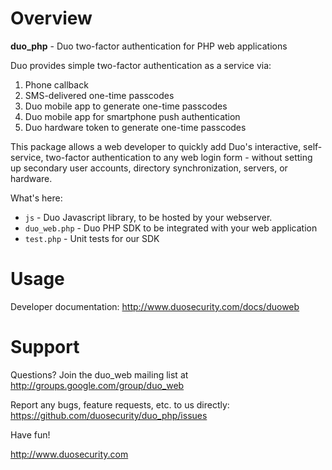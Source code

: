 # Overview

**duo_php** - Duo two-factor authentication for PHP web applications

Duo provides simple two-factor authentication as a service via:

1.  Phone callback
2.  SMS-delivered one-time passcodes
3.  Duo mobile app to generate one-time passcodes
4.  Duo mobile app for smartphone push authentication
5.  Duo hardware token to generate one-time passcodes

This package allows a web developer to quickly add Duo's interactive, self-service, two-factor authentication to any web login form - without setting up secondary user accounts, directory synchronization, servers, or hardware.

What's here:

* `js` - Duo Javascript library, to be hosted by your webserver.
* `duo_web.php` - Duo PHP SDK to be integrated with your web application
* `test.php` -  Unit tests for our SDK

# Usage

Developer documentation: <http://www.duosecurity.com/docs/duoweb>

# Support

Questions? Join the duo_web mailing list at
<http://groups.google.com/group/duo_web>

Report any bugs, feature requests, etc. to us directly:
<https://github.com/duosecurity/duo_php/issues>

Have fun!

<http://www.duosecurity.com>
